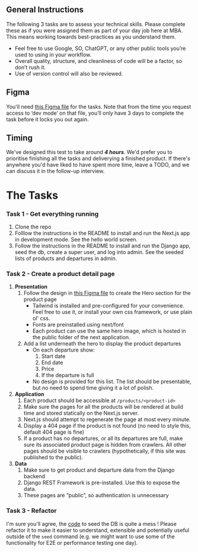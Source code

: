 ## General Instructions

The following 3 tasks are to assess your technical skills. Please complete these as if you were assigned them as part of your day job here at MBA. This means working towards best-practices as you understand them.

- Feel free to use Google, SO, ChatGPT, or any other public tools you’re used to using in your workflow.
- Overall quality, structure, and cleanliness of code will be a factor, so don’t rush it.
- Use of version control will also be reviewed.

## Figma

You'll need [this Figma file](https://www.figma.com/design/POmvDYgMSF1ORiKWv7RDsz/Product-Hero) for the tasks.
Note that from the time you request access to ‘dev mode’ on that file, you’ll only have 3 days to complete the task before it locks you out again. 

## Timing
We've designed this test to take around _**4 hours**_.
We'd prefer you to prioritise finishing all the tasks and deliverying a finished product. If there's anywhere you'd have liked to have spent more time, leave a TODO, and we can discuss it in the follow-up interview.

# The Tasks

### Task 1 - Get everything running

1. Clone the repo
2. Folllow the instructions in the README to install and run the Next.js app in development mode. See the hello world screen.
3. Follow the instructions in the README to install and run the Django app, seed the db, create a super user, and log into admin. See the seeded lists of products and departures in admin.

### Task 2 - Create a product detail page

1. **Presentation**
    1. Follow the design in [this Figma file](https://www.figma.com/design/POmvDYgMSF1ORiKWv7RDsz/Product-Hero) to create the Hero section for the product page
        - Tailwind is installed and pre-configured for your convenience. Feel free to use it, or install your own css framework, or use plain ol' css.
        - Fonts are preinstalled using next/font
        - Each product can use the same hero image, which is hosted in the public folder of the next application.
    2. Add a list underneath the hero to display the product departures
        - On each departure show:
            1. Start date
            2. End date
            3. Price
            4. If the departure is full
        - No design is provided for this list. The list should be presentable, but no need to spend time giving it a lot of polish.
2. **Application**
    1. Each product should be accessible at `/products/<product-id>`
    2. Make sure the pages for all the products will be rendered at build time and stored statically on the Next.js server.
    3. Next.js should attempt to regenerate the page at most every minute.
    4. Display a 404 page if the product is not found (no need to style this, default 404 page is fine)
    5. If a product has no departures, or all its departures are full, make sure its associated product page is hidden from crawlers. All other pages should be visible to crawlers (hypothetically, if this site was published to the public).
3. **Data**
    1. Make sure to get product and departure data from the Django backend
    2. Django REST Framework is pre-installed. Use this to expose the data.
    3. These pages are “public”, so authentication is unnecessary

### Task 3 - Refactor

I'm sure you'll agree, the [code](../backend/django/products/management/commands/seed.py) to seed the DB is quite a mess ! Please refactor it to make it easier to understand, extensible and potentially useful outside of the `seed` command (e.g. we might want to use some of the functionality for E2E or performance testing one day).
